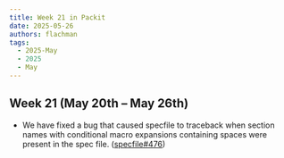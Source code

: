 ```yaml
---
title: Week 21 in Packit
date: 2025-05-26
authors: flachman
tags:
  - 2025-May
  - 2025
  - May
---
```


## Week 21 (May 20th – May 26th)

- We have fixed a bug that caused specfile to traceback when section names with conditional macro expansions containing spaces were present in the spec file. ([specfile#476](https://github.com/packit/specfile/pull/476))

